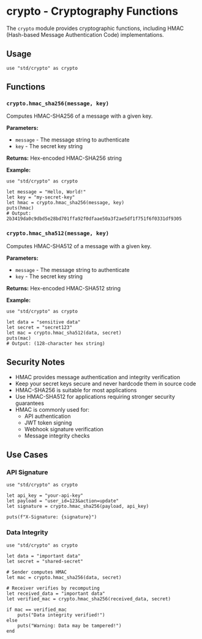 # crypto - Cryptography Functions

The `crypto` module provides cryptographic functions, including HMAC (Hash-based Message Authentication Code) implementations.

## Usage

```quest
use "std/crypto" as crypto
```

## Functions

### `crypto.hmac_sha256(message, key)`

Computes HMAC-SHA256 of a message with a given key.

**Parameters:**
- `message` - The message string to authenticate
- `key` - The secret key string

**Returns:** Hex-encoded HMAC-SHA256 string

**Example:**

```quest
use "std/crypto" as crypto

let message = "Hello, World!"
let key = "my-secret-key"
let hmac = crypto.hmac_sha256(message, key)
puts(hmac)
# Output: 2b3419da0c9dbd5e28bd701ffa92f0dfaae50a3f2ae5df1f751f6f0331df9305
```

### `crypto.hmac_sha512(message, key)`

Computes HMAC-SHA512 of a message with a given key.

**Parameters:**
- `message` - The message string to authenticate
- `key` - The secret key string

**Returns:** Hex-encoded HMAC-SHA512 string

**Example:**

```quest
use "std/crypto" as crypto

let data = "sensitive data"
let secret = "secret123"
let mac = crypto.hmac_sha512(data, secret)
puts(mac)
# Output: (128-character hex string)
```

## Security Notes

- HMAC provides message authentication and integrity verification
- Keep your secret keys secure and never hardcode them in source code
- HMAC-SHA256 is suitable for most applications
- Use HMAC-SHA512 for applications requiring stronger security guarantees
- HMAC is commonly used for:
  - API authentication
  - JWT token signing
  - Webhook signature verification
  - Message integrity checks

## Use Cases

### API Signature

```quest
use "std/crypto" as crypto

let api_key = "your-api-key"
let payload = "user_id=123&action=update"
let signature = crypto.hmac_sha256(payload, api_key)

puts(f"X-Signature: {signature}")
```

### Data Integrity

```quest
use "std/crypto" as crypto

let data = "important data"
let secret = "shared-secret"

# Sender computes HMAC
let mac = crypto.hmac_sha256(data, secret)

# Receiver verifies by recomputing
let received_data = "important data"
let verified_mac = crypto.hmac_sha256(received_data, secret)

if mac == verified_mac
    puts("Data integrity verified!")
else
    puts("Warning: Data may be tampered!")
end
```
